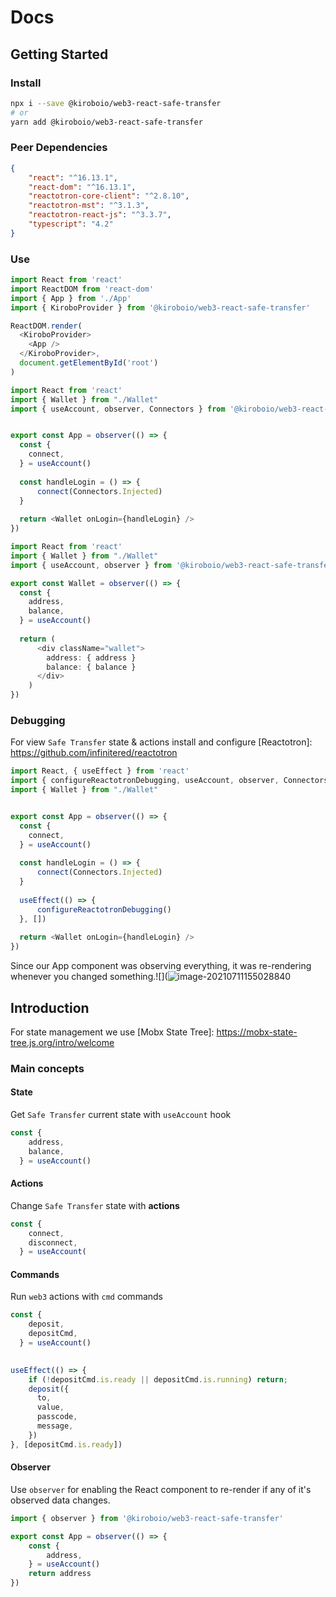 # Docs



## Getting Started



### Install

```sh
npx i --save @kiroboio/web3-react-safe-transfer
# or
yarn add @kiroboio/web3-react-safe-transfer
```



###  Peer Dependencies

```json
{
    "react": "^16.13.1",
    "react-dom": "^16.13.1",
    "reactotron-core-client": "^2.8.10",
    "reactotron-mst": "^3.1.3",
    "reactotron-react-js": "^3.3.7",
    "typescript": "4.2"
}
```



### Use

```typescript
import React from 'react'
import ReactDOM from 'react-dom'
import { App } from './App'
import { KiroboProvider } from '@kiroboio/web3-react-safe-transfer'

ReactDOM.render(
  <KiroboProvider>
    <App />
  </KiroboProvider>,
  document.getElementById('root')
)

```

```typescript
import React from 'react'
import { Wallet } from "./Wallet"
import { useAccount, observer, Connectors } from '@kiroboio/web3-react-safe-transfer/lib'


export const App = observer(() => {
  const {
    connect,
  } = useAccount()
  
  const handleLogin = () => {
      connect(Connectors.Injected)
  }
    
  return <Wallet onLogin={handleLogin} />
})
```

```typescript
import React from 'react'
import { Wallet } from "./Wallet"
import { useAccount, observer } from '@kiroboio/web3-react-safe-transfer/lib'

export const Wallet = observer(() => {
  const {
    address,
    balance,
  } = useAccount()
    
  return (
      <div className="wallet">
      	address: { address }
        balance: { balance }                 
      </div>
   	)
})
```



### Debugging

For view `Safe Transfer` state & actions install and configure [Reactotron]: https://github.com/infinitered/reactotron



```typescript
import React, { useEffect } from 'react'
import { configureReactotronDebugging, useAccount, observer, Connectors  } from '@kiroboio/web3-react-safe-transfer'
import { Wallet } from "./Wallet"


export const App = observer(() => {
  const {
    connect,
  } = useAccount()
  
  const handleLogin = () => {
      connect(Connectors.Injected)
  }
  
  useEffect(() => {
      configureReactotronDebugging()
  }, [])
    
  return <Wallet onLogin={handleLogin} />
})
```

Since our App component was observing everything, it was re-rendering whenever you changed something.![](![image-20210711155028840](/home/sergey/.config/Typora/typora-user-images/image-20210711155028840.png)



## Introduction

For state management we use [Mobx State Tree]: https://mobx-state-tree.js.org/intro/welcome

### Main concepts

#### State

Get `Safe Transfer` current state with `useAccount` hook

```typescript
const {
    address,
    balance,
  } = useAccount()
```

#### Actions

Change `Safe Transfer`  state with **actions**

```typescript
const {
    connect,
    disconnect,
  } = useAccount(
```

#### Commands

Run `web3` actions with `cmd` commands

```typescript
const {
    deposit,
    depositCmd,
  } = useAccount()
  

useEffect(() => {
    if (!depositCmd.is.ready || depositCmd.is.running) return;
    deposit({
      to,
      value,
      passcode,
      message,
    })
}, [depositCmd.is.ready])
```

#### Observer

Use `observer` for enabling the React component to re-render if any of it's observed data changes. 

```typescript
import { observer } from '@kiroboio/web3-react-safe-transfer'

export const App = observer(() => {
    const {
    	address,
  	} = useAccount()
    return address
})
```

